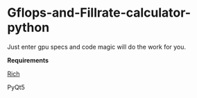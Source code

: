 # Gflops-and-Fillrate-calculator-python
Just enter gpu specs and code magic will do the work for you.

**Requirements**

[Rich](https://github.com/willmcgugan/rich)

PyQt5
